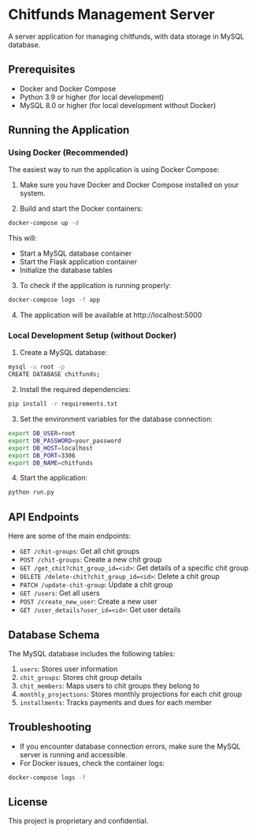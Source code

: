 # Chitfunds Management Server

A server application for managing chitfunds, with data storage in MySQL database.

## Prerequisites

- Docker and Docker Compose
- Python 3.9 or higher (for local development)
- MySQL 8.0 or higher (for local development without Docker)

## Running the Application

### Using Docker (Recommended)

The easiest way to run the application is using Docker Compose:

1. Make sure you have Docker and Docker Compose installed on your system.

2. Build and start the Docker containers:

```bash
docker-compose up -d
```

This will:
- Start a MySQL database container
- Start the Flask application container
- Initialize the database tables

3. To check if the application is running properly:

```bash
docker-compose logs -f app
```

4. The application will be available at http://localhost:5000

### Local Development Setup (without Docker)

1. Create a MySQL database:

```bash
mysql -u root -p
CREATE DATABASE chitfunds;
```

2. Install the required dependencies:

```bash
pip install -r requirements.txt
```

3. Set the environment variables for the database connection:

```bash
export DB_USER=root
export DB_PASSWORD=your_password
export DB_HOST=localhost
export DB_PORT=3306
export DB_NAME=chitfunds
```

4. Start the application:

```bash
python run.py
```

## API Endpoints

Here are some of the main endpoints:

- `GET /chit-groups`: Get all chit groups
- `POST /chit-groups`: Create a new chit group
- `GET /get_chit?chit_group_id=<id>`: Get details of a specific chit group
- `DELETE /delete-chit?chit_group_id=<id>`: Delete a chit group
- `PATCH /update-chit-group`: Update a chit group
- `GET /users`: Get all users
- `POST /create_new_user`: Create a new user
- `GET /user_details?user_id=<id>`: Get user details

## Database Schema

The MySQL database includes the following tables:

1. `users`: Stores user information
2. `chit_groups`: Stores chit group details
3. `chit_members`: Maps users to chit groups they belong to
4. `monthly_projections`: Stores monthly projections for each chit group
5. `installments`: Tracks payments and dues for each member

## Troubleshooting

- If you encounter database connection errors, make sure the MySQL server is running and accessible.
- For Docker issues, check the container logs:

```bash
docker-compose logs -f
```

## License

This project is proprietary and confidential.
